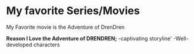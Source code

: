 # My favorite Series/Movies

My Favorite movie is the Adventure of DrenDren

**Reason I Love the Adventure of DRENDREN;**
-captivating storyline'
-Well-developed characters
